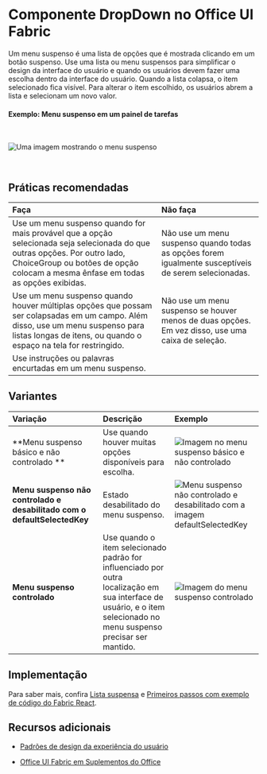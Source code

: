 # <a name="dropdown-component-in-office-ui-fabric"></a>Componente DropDown no Office UI Fabric

Um menu suspenso é uma lista de opções que é mostrada clicando em um botão suspenso. Use uma lista ou menu suspensos para simplificar o design da interface do usuário e quando os usuários devem fazer uma escolha dentro da interface do usuário. Quando a lista colapsa, o item selecionado fica visível. Para alterar o item escolhido, os usuários abrem a lista e selecionam um novo valor.
  
#### <a name="example-drop-down-in-a-task-pane"></a>Exemplo: Menu suspenso em um painel de tarefas

<br/>

![Uma imagem mostrando o menu suspenso](../../images/overview_withApp_dropdown.png)

<br/>

## <a name="best-practices"></a>Práticas recomendadas

|**Faça**|**Não faça**|
|:------------|:--------------|
|Use um menu suspenso quando for mais provável que a opção selecionada seja selecionada do que outras opções. Por outro lado, ChoiceGroup ou botões de opção colocam a mesma ênfase em todas as opções exibidas.|Não use um menu suspenso quando todas as opções forem igualmente susceptíveis de serem selecionadas.|
|Use um menu suspenso quando houver múltiplas opções que possam ser colapsadas em um campo. Além disso, use um menu suspenso para listas longas de itens, ou quando o espaço na tela for restringido.|Não use um menu suspenso se houver menos de duas opções. Em vez disso, use uma caixa de seleção.|
|Use instruções ou palavras encurtadas em um menu suspenso.| |

## <a name="variants"></a>Variantes

|**Variação**|**Descrição**|**Exemplo**|
|:------------|:--------------|:----------|
|**Menu suspenso básico e não controlado **|Use quando houver muitas opções disponíveis para escolha.|![Imagem no menu suspenso básico e não controlado](../../images/dropdownUncontrolled.png)<br/>|
|**Menu suspenso não controlado e desabilitado com o defaultSelectedKey**|Estado desabilitado do menu suspenso.|![Menu suspenso não controlado e desabilitado com a imagem defaultSelectedKey](../../images/dropdownDisabled.png)<br/>|
|**Menu suspenso controlado**|Use quando o item selecionado padrão for influenciado por outra localização em sua interface de usuário, e o item selecionado no menu suspenso precisar ser mantido.|![Imagem do menu suspenso controlado](../../images/dropdownControlled.png)<br/>|

## <a name="implementation"></a>Implementação

Para saber mais, confira [Lista suspensa](https://dev.office.com/fabric#/components/dropdown) e [Primeiros passos com exemplo de código do Fabric React](https://github.com/OfficeDev/Word-Add-in-GettingStartedFabricReact).

## <a name="additional-resources"></a>Recursos adicionais

- [Padrões de design da experiência do usuário](https://github.com/OfficeDev/Office-Add-in-UX-Design-Patterns-Code)

- [Office UI Fabric em Suplementos do Office](office-ui-fabric.md)
